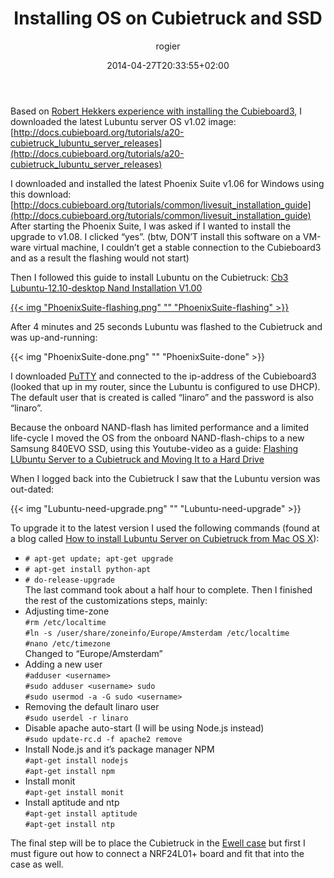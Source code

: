 ﻿---
title: Installing OS on Cubietruck and SSD
author: rogier
type: post
date: 2014-04-27T20:33:55+02:00
url: /2014/04/27/installing-os-on-cubietruck-and-ssd/
commentFolder: 2014-04-27-installing-os-on-cubietruck-and-ssd
categories:
- HomeAutomation
tags:
- Cubieboard3
- Lubuntu
resources:
- src: PhoenixSuite-flashing.png
  title: PhoenixSuite-flashing
- src: PhoenixSuite-done.png
  title: PhoenixSuite-done
- src: Lubuntu-need-upgrade.png
  title: Lubuntu-need-upgrade
aliases:
- index.php/2014/04/installing-os-on-cubietruck-and-ssd/
---
Based on [Robert Hekkers experience with installing the Cubieboard3](http://blog.hekkers.net/2013/12/01/meet-the-cubietruck-aka-cubieboard3/), I downloaded the latest Lubuntu server OS v1.02 image: [http://docs.cubieboard.org/tutorials/a20-cubietruck_lubuntu_server_releases](http://docs.cubieboard.org/tutorials/a20-cubietruck_lubuntu_server_releases)

I downloaded and installed the latest Phoenix Suite v1.06 for Windows using this download: [http://docs.cubieboard.org/tutorials/common/livesuit_installation_guide](http://docs.cubieboard.org/tutorials/common/livesuit_installation_guide)
After starting the Phoenix Suite, I was asked if I wanted to install the upgrade to v1.08. I clicked “yes”. (btw, DON’T install this software on a VM-ware virtual machine, I couldn’t get a stable connection to the Cubieboard3 and as a result the flashing would not start)

Then I followed this guide to install Lubuntu on the Cubietruck: [Cb3 Lubuntu-12.10-desktop Nand Installation V1.00](http://docs.cubieboard.org/tutorials/ct1/installation/cb3_lubuntu-12.10-desktop_nand_installation_v1.00)

[{{< img "PhoenixSuite-flashing.png" ""  "PhoenixSuite-flashing" >}}](https://www.progz.nl/homeautomation/wp-content/uploads/sites/2/2014/04/PhoenixSuite-flashing.png)

After 4 minutes and 25 seconds Lubuntu was flashed to the Cubietruck and was up-and-running:

{{< img "PhoenixSuite-done.png" ""  "PhoenixSuite-done" >}}

I downloaded [PuTTY](http://www.chiark.greenend.org.uk/~sgtatham/putty/download.html) and connected to the ip-address of the Cubieboard3 (looked that up in my router, since the Lubuntu is configured to use DHCP). The default user that is created is called “linaro” and the password is also “linaro”.

Because the onboard NAND-flash has limited performance and a limited life-cycle I moved the OS from the onboard NAND-flash-chips to a new Samsung 840EVO SSD, using this Youtube-video as a guide: [Flashing LUbuntu Server to a Cubietruck and Moving It to a Hard Drive](http://www.youtube.com/watch?v=2SA-6Wj_kN0&list=PLzRTHShWI-00KGTbUUUSCaKC7coNdArme&feature=share&index=2)

When I logged back into the Cubietruck I saw that the Lubuntu version was out-dated:

{{< img "Lubuntu-need-upgrade.png" ""  "Lubuntu-need-upgrade" >}}

To upgrade it to the latest version I used the following commands (found at a blog called [How to install Lubuntu Server on Cubietruck from Mac OS X](http://dyhr.com/2013/11/22/how-to-install-lubuntu-server-on-cubietruck-from-mac-os-x/)):


* `# apt-get update; apt-get upgrade`
* `# apt-get install python-apt`
* `# do-release-upgrade`  
  The last command took about a half hour to complete. Then I finished the rest of the customizations steps, mainly:
* Adjusting time-zone  
`#rm /etc/localtime`  
`#ln -s /user/share/zoneinfo/Europe/Amsterdam /etc/localtime`  
`#nano /etc/timezone`  
Changed to “Europe/Amsterdam”
* Adding a new user  
`#adduser <username>`  
`#sudo adduser <username> sudo`  
`#sudo usermod -a -G sudo <username>`  
* Removing the default linaro user  
`#sudo userdel -r linaro`
* Disable apache auto-start (I will be using Node.js instead)  
`#sudo update-rc.d -f apache2 remove`
* Install Node.js and it’s package manager NPM  
`#apt-get install nodejs`  
`#apt-get install npm`
* Install monit  
`#apt-get install monit`
* Install aptitude and ntp  
`#apt-get install aptitude`  
`#apt-get install ntp`

The final step will be to place the Cubietruck in the [Ewell case](http://cubieboard.org/2014/02/27/ewell-has-come-minipc-not-be-far-behind/) but first I must figure out how to connect a NRF24L01+ board and fit that into the case as well.
